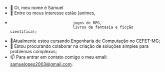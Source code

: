 - 👋 Oi, meu nome é Samuel
- 👀 Entre os meus interesse estão [animes,
-                                 jogos de RPG,
                                  livros de fantasia e ficção científica];
- 🌱Atualmente estou cursando Engenharia de Computação no CEFET-MG;
- 💞️ Estou procurando colaborar na criação de soluções simples para problemas complexos;
- 📫 Para entrar em contato comigo o meu email: samuelopes2003@gmail.com.
